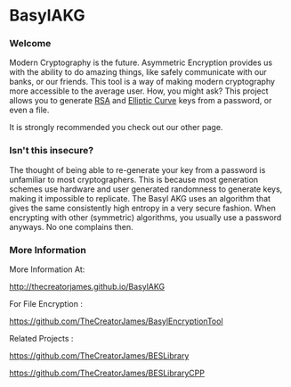 # BasylAKG

### Welcome
Modern Cryptography is the future. Asymmetric Encryption provides us with the ability to do amazing things, like safely communicate with our banks, or our friends. This tool is a way of making modern cryptography more accessible to the average user. How, you might ask? This project allows you to generate [RSA](https://en.wikipedia.org/wiki/RSA_(cryptosystem)) and [Elliptic Curve](https://en.wikipedia.org/wiki/Elliptic_curve_cryptography) keys from a password, or even a file. 

It is strongly recommended you check out our other page.

### Isn't this insecure?
The thought of being able to re-generate your key from a password is unfamiliar to most cryptographers. This is because most generation schemes use hardware and user generated randomness to generate keys, making it impossible to replicate. The Basyl AKG uses an algorithm that gives the same consistently high entropy in a very secure fashion. When encrypting with other (symmetric) algorithms, you usually use a password anyways. No one complains then.

### More Information

More Information At:
 
 http://thecreatorjames.github.io/BasylAKG

For File Encryption :

 https://github.com/TheCreatorJames/BasylEncryptionTool
 
Related Projects :

 https://github.com/TheCreatorJames/BESLibrary

 https://github.com/TheCreatorJames/BESLibraryCPP
